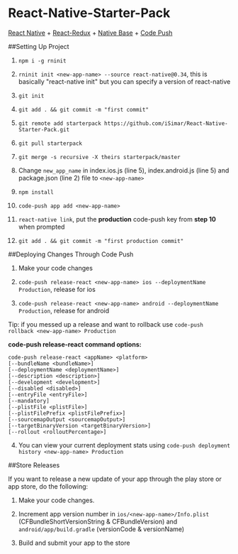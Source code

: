 # React-Native-Starter-Pack
[React Native](https://facebook.github.io/react-native/) + [React-Redux](https://github.com/reactjs/react-redux) + [Native Base](http://nativebase.io) + [Code Push](http://microsoft.github.io/code-push/)

##Setting Up Project

1) `npm i -g rninit`

2) `rninit init <new-app-name> --source react-native@0.34`, this is basically "react-native init" but you can specify a version of react-native 

3) `git init`

4) `git add . && git commit -m "first commit"`

5) `git remote add starterpack https://github.com/iSimar/React-Native-Starter-Pack.git`

6) `git pull starterpack`

7) `git merge -s recursive -X theirs starterpack/master`

8) Change `new_app_name` in index.ios.js (line 5), index.android.js (line 5) and package.json (line 2) file to `<new-app-name>`

9) `npm install`

10) `code-push app add <new-app-name>`

11) `react-native link`, put the **production** code-push key from **step 10** when prompted

12) `git add . && git commit -m "first production commit"`

##Deploying Changes Through Code Push

1) Make your code changes

2) `code-push release-react <new-app-name> ios --deploymentName Production`, release for ios

3) `code-push release-react <new-app-name> android --deploymentName Production`, release for android

Tip: if you messed up a release and want to rollback use `code-push rollback <new-app-name> Production`

**code-push release-react command options:**
```
code-push release-react <appName> <platform>
[--bundleName <bundleName>]
[--deploymentName <deploymentName>]
[--description <description>]
[--development <development>]
[--disabled <disabled>]
[--entryFile <entryFile>]
[--mandatory]
[--plistFile <plistFile>]
[--plistFilePrefix <plistFilePrefix>]
[--sourcemapOutput <sourcemapOutput>]
[--targetBinaryVersion <targetBinaryVersion>]
[--rollout <rolloutPercentage>]
```

4) You can view your current deployment stats using `code-push deployment history <new-app-name> Production`


##Store Releases

If you want to release a new update of your app through the play store or app store, do the following:

1) Make your code changes.

2) Increment app version number in `ios/<new-app-name>/Info.plist` (CFBundleShortVersionString & CFBundleVersion) and `android/app/build.gradle` (versionCode & versionName)

3) Build and submit your app to the store
